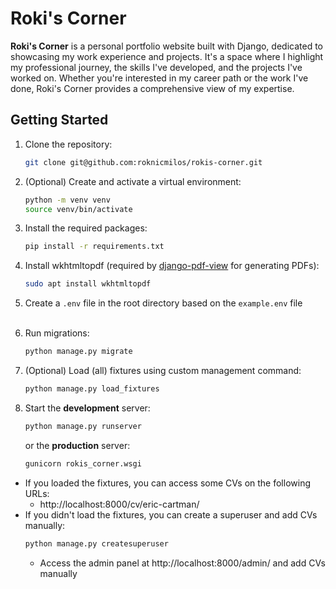 # Roki's Corner

**Roki's Corner** is a personal portfolio website built with Django, dedicated
to showcasing my work experience and projects. It's a space where I highlight my
professional journey, the skills I've developed, and the projects I've worked
on. Whether you're interested in my career path or the work I've done, Roki's
Corner provides a comprehensive view of my expertise.

## Getting Started

1. Clone the repository:
    ```bash
    git clone git@github.com:roknicmilos/rokis-corner.git
    ```

2. (Optional) Create and activate a virtual environment:
    ```bash
    python -m venv venv
    source venv/bin/activate
    ```

3. Install the required packages:
    ```bash
    pip install -r requirements.txt
    ```

4. Install wkhtmltopdf (required
   by [django-pdf-view](https://pypi.org/project/django-pdf-view/) for
   generating PDFs):
    ```bash
    sudo apt install wkhtmltopdf
    ```

5. Create a `.env` file in the root directory based on the `example.env` file
   <br/><br/>

6. Run migrations:
    ```bash
    python manage.py migrate
    ```

7. (Optional) Load (all) fixtures using custom management command:
    ```bash
    python manage.py load_fixtures
    ```

8. Start the **development** server:
    ```bash
    python manage.py runserver
    ```
   or the **production** server:
    ```bash
    gunicorn rokis_corner.wsgi
    ```

- If you loaded the fixtures, you can access some CVs on the following URLs:
    - http://localhost:8000/cv/eric-cartman/
- If you didn't load the fixtures, you can create a superuser and add CVs
  manually:
    ```bash
    python manage.py createsuperuser
    ```
    - Access the admin panel at http://localhost:8000/admin/ and add CVs
      manually